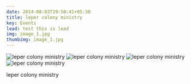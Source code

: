 ```yaml
---
date: 2014-08-03T19:58:41+05:30
title: leper colony ministry
key: Events
lead: test this is lead
img: image_1.jpg
thumbimg: image_1.jpg
---
```

![leper colony ministry](http://www.israelrajappah.com/images/gallery/lep/image_2.jpg)
![leper colony ministry](http://www.israelrajappah.com/images/gallery/lep/image_3.jpg)
![leper colony ministry](http://www.israelrajappah.com/images/gallery/lep/image_4.jpg)
![leper colony ministry](http://www.israelrajappah.com/images/gallery/lep/image_5.jpg)

leper colony ministry

<!--more-->